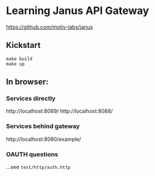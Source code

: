# Learning Janus API Gateway
https://github.com/motiv-labs/janus


## Kickstart
```shell
make build
make up
```

## In browser:
### Services directly
http://localhost:8089/
http://localhost:8088/

### Services behind gateway
http://localhost:8080/example/

### OAUTH questions
...see `test/http/auth.http`
